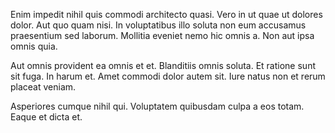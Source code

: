 Enim impedit nihil quis commodi architecto quasi. Vero in ut quae ut dolores dolor. Aut quo quam nisi. In voluptatibus illo soluta non eum accusamus praesentium sed laborum. Mollitia eveniet nemo hic omnis a. Non aut ipsa omnis quia.
 Aut omnis provident ea omnis et et. Blanditiis omnis soluta. Et ratione sunt sit fuga. In harum et. Amet commodi dolor autem sit. Iure natus non et rerum placeat veniam.
 Asperiores cumque nihil qui. Voluptatem quibusdam culpa a eos totam. Eaque et dicta et.